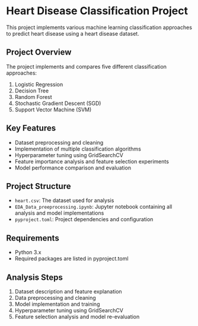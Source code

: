 # Heart Disease Classification Project

This project implements various machine learning classification approaches to predict heart disease using a heart disease dataset.

## Project Overview

The project implements and compares five different classification approaches:
1. Logistic Regression
2. Decision Tree
3. Random Forest
4. Stochastic Gradient Descent (SGD)
5. Support Vector Machine (SVM)

## Key Features

- Dataset preprocessing and cleaning
- Implementation of multiple classification algorithms
- Hyperparameter tuning using GridSearchCV
- Feature importance analysis and feature selection experiments
- Model performance comparison and evaluation

## Project Structure

- `heart.csv`: The dataset used for analysis
- `EDA_Data_preeprocessing.ipynb`: Jupyter notebook containing all analysis and model implementations
- `pyproject.toml`: Project dependencies and configuration

## Requirements

- Python 3.x
- Required packages are listed in pyproject.toml

## Analysis Steps

1. Dataset description and feature explanation
2. Data preprocessing and cleaning
3. Model implementation and training
4. Hyperparameter tuning using GridSearchCV
5. Feature selection analysis and model re-evaluation
